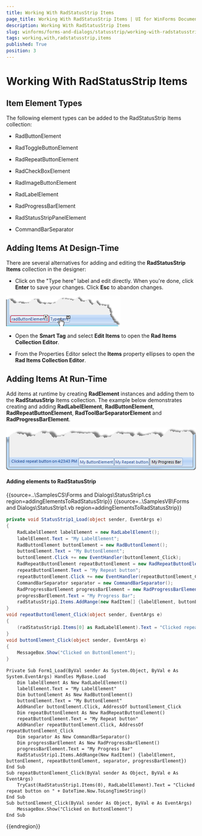 ```yaml
---
title: Working With RadStatusStrip Items
page_title: Working With RadStatusStrip Items | UI for WinForms Documentation
description: Working With RadStatusStrip Items
slug: winforms/forms-and-dialogs/statusstrip/working-with-radstatusstrip-items
tags: working,with,radstatusstrip,items
published: True
position: 3
---
```


# Working With RadStatusStrip Items

 
## Item Element Types

The following element types can be added to the RadStatusStrip Items collection:

* RadButtonElement

* RadToggleButtonElement

* RadRepeatButtonElement

* RadCheckBoxElement

* RadImageButtonElement

* RadLabelElement

* RadProgressBarElement

* RadStatusStripPanelElement

* CommandBarSeparator

## Adding Items At Design-Time

There are several alternatives for adding and editing the __RadStatusStrip Items__ collection in the designer:

* Click on the "Type here" label and edit directly. When you're done, click __Enter__ to save your changes. Click __Esc__ to abandon changes.

![forms-and-dialogs-statusstrip-working-with-radstatusstrip-items 001](images/forms-and-dialogs-statusstrip-working-with-radstatusstrip-items001.png)

* Open the __Smart Tag__ and select __Edit Items__ to open the __Rad Items Collection Editor__.

* From the Properties Editor select the __Items__ property ellipses to open the __Rad Items Collection Editor__.

## Adding Items At Run-Time

Add items at runtime by creating __RadElement__ instances and adding them to the __RadStatusStrip__ Items collection. The example below demonstrates creating and adding __RadLabelElement__, __RadButtonElement__, __RadRepeatButtonElement__, __RadToolBarSeparatorElement__ and __RadProgressBarElement__.

![forms-and-dialogs-statusstrip-working-with-radstatusstrip-items 002](images/forms-and-dialogs-statusstrip-working-with-radstatusstrip-items002.png)

#### Adding elements to RadStatusStrip 

{{source=..\SamplesCS\Forms and Dialogs\StatusStrip1.cs region=addingElementsToRadStatusStrip}} 
{{source=..\SamplesVB\Forms and Dialogs\StatusStrip1.vb region=addingElementsToRadStatusStrip}} 

````C#
private void StatusStrip1_Load(object sender, EventArgs e)
{
    RadLabelElement labelElement = new RadLabelElement();
    labelElement.Text = "My LabelElement";
    RadButtonElement buttonElement = new RadButtonElement();
    buttonElement.Text = "My ButtonElement";
    buttonElement.Click += new EventHandler(buttonElement_Click);
    RadRepeatButtonElement repeatButtonElement = new RadRepeatButtonElement();
    repeatButtonElement.Text = "My Repeat button";
    repeatButtonElement.Click += new EventHandler(repeatButtonElement_Click);
    CommandBarSeparator separator = new CommandBarSeparator();
    RadProgressBarElement progressBarElement = new RadProgressBarElement();
    progressBarElement.Text = "My Progress Bar";
    radStatusStrip1.Items.AddRange(new RadItem[] {labelElement, buttonElement, repeatButtonElement, separator, progressBarElement}); 
}
void repeatButtonElement_Click(object sender, EventArgs e)
{
    (radStatusStrip1.Items[0] as RadLabelElement).Text = "Clicked repeat button on " + DateTime.Now.ToLongTimeString();
}
void buttonElement_Click(object sender, EventArgs e)
{
    MessageBox.Show("Clicked on ButtonElement");
}

````
````VB.NET
Private Sub Form1_Load(ByVal sender As System.Object, ByVal e As System.EventArgs) Handles MyBase.Load
    Dim labelElement As New RadLabelElement()
    labelElement.Text = "My LabelElement"
    Dim buttonElement As New RadButtonElement()
    buttonElement.Text = "My ButtonElement"
    AddHandler buttonElement.Click, AddressOf buttonElement_Click
    Dim repeatButtonElement As New RadRepeatButtonElement()
    repeatButtonElement.Text = "My Repeat button"
    AddHandler repeatButtonElement.Click, AddressOf repeatButtonElement_Click
    Dim separator As New CommandBarSeparator()
    Dim progressBarElement As New RadProgressBarElement()
    progressBarElement.Text = "My Progress Bar"
    RadStatusStrip1.Items.AddRange(New RadItem() {labelElement, buttonElement, repeatButtonElement, separator, progressBarElement})
End Sub
Sub repeatButtonElement_Click(ByVal sender As Object, ByVal e As EventArgs)
    TryCast(RadStatusStrip1.Items(0), RadLabelElement).Text = "Clicked repeat button on " + DateTime.Now.ToLongTimeString()
End Sub
Sub buttonElement_Click(ByVal sender As Object, ByVal e As EventArgs)
    MessageBox.Show("Clicked on ButtonElement")
End Sub

````

{{endregion}} 



